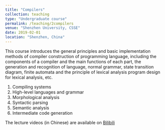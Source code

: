 ```yaml
---
title: "Compilers"
collection: teaching
type: "Undergraduate course"
permalink: /teaching/2compilers
venue: "Shenzhen University, CSSE"
date: 2019-02-01
location: "Shenzhen, China"
---
```


This course introduces the general principles and basic implementation methods of compiler construction of programming language, including the components of a compiler and the main functions of each part, the generation and recognition of language, normal grammar, state transition diagram, finite automata and the principle of lexical analysis program design for lexical analysis, etc. 

1. Compiling systems
1. High-level languages and grammar
1. Morphological analysis
1. Syntactic parsing
1. Semantic analysis
1. Intermediate code generation 

The lecture videos (in Chinese) are available on [Bilibili](https://space.bilibili.com/61190440/channel/detail?cid=115820)